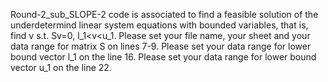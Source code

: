 Round-2_sub_SLOPE-2 code is associated to find  a feasible solution of the underdetermind linear system equations with bounded variables, that is,
find v
s.t. Sv=0,
     l_1<v<u_1.
Please set your file name, your sheet and your data range for matrix S on lines 7-9.
Please set  your data range for lower bound vector l_1 on the line 16.
Please set  your data range for lower bound vector u_1 on the line 22.
